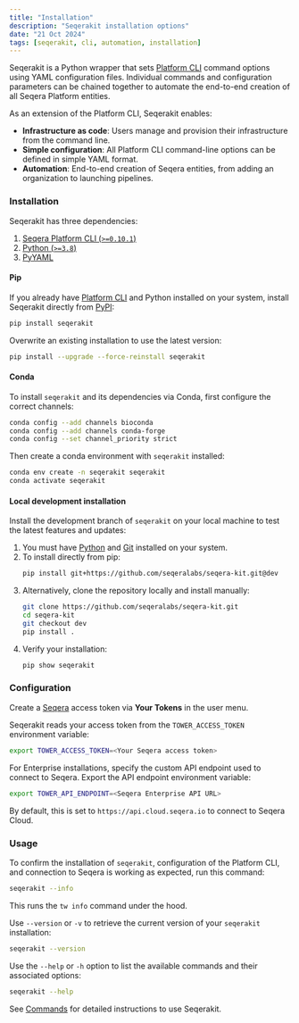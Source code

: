 ```yaml
---
title: "Installation"
description: "Seqerakit installation options"
date: "21 Oct 2024"
tags: [seqerakit, cli, automation, installation]
---
```


Seqerakit is a Python wrapper that sets [Platform CLI](../cli/overview) command options using YAML configuration files. Individual commands and configuration parameters can be chained together to automate the end-to-end creation of all Seqera Platform entities.

As an extension of the Platform CLI, Seqerakit enables:

- **Infrastructure as code**: Users manage and provision their infrastructure from the command line.
- **Simple configuration**: All Platform CLI command-line options can be defined in simple YAML format.
- **Automation**: End-to-end creation of Seqera entities, from adding an organization to launching pipelines.

### Installation

Seqerakit has three dependencies:

1. [Seqera Platform CLI (`>=0.10.1`)](https://github.com/seqeralabs/tower-cli/releases)
2. [Python (`>=3.8`)](https://www.python.org/downloads/)
3. [PyYAML](https://pypi.org/project/PyYAML/)

#### Pip

If you already have [Platform CLI](../cli/installation) and Python installed on your system, install Seqerakit directly from [PyPI](https://pypi.org/project/seqerakit/):

```bash
pip install seqerakit
```

Overwrite an existing installation to use the latest version:

```bash
pip install --upgrade --force-reinstall seqerakit
```

#### Conda

To install `seqerakit` and its dependencies via Conda, first configure the correct channels:

```bash
conda config --add channels bioconda
conda config --add channels conda-forge
conda config --set channel_priority strict
```

Then create a conda environment with `seqerakit` installed:

```bash
conda env create -n seqerakit seqerakit
conda activate seqerakit
```

#### Local development installation

Install the development branch of `seqerakit` on your local machine to test the latest features and updates:

1. You must have [Python](https://www.python.org/downloads/) and [Git](https://git-scm.com/downloads) installed on your system.
1. To install directly from pip:
   ```bash
   pip install git+https://github.com/seqeralabs/seqera-kit.git@dev
   ```
1. Alternatively, clone the repository locally and install manually:
   ```bash
   git clone https://github.com/seqeralabs/seqera-kit.git
   cd seqera-kit
   git checkout dev
   pip install .
   ```
1. Verify your installation:
   ```bash
   pip show seqerakit
   ```

### Configuration

Create a [Seqera](https://cloud.seqera.io/tokens) access token via **Your Tokens** in the user menu.

Seqerakit reads your access token from the `TOWER_ACCESS_TOKEN` environment variable:

```bash
export TOWER_ACCESS_TOKEN=<Your Seqera access token>
```

For Enterprise installations, specify the custom API endpoint used to connect to Seqera. Export the API endpoint environment variable:

```bash
export TOWER_API_ENDPOINT=<Seqera Enterprise API URL>
```

By default, this is set to `https://api.cloud.seqera.io` to connect to Seqera Cloud.

### Usage

To confirm the installation of `seqerakit`, configuration of the Platform CLI, and connection to Seqera is working as expected, run this command:

```bash
seqerakit --info
```

This runs the `tw info` command under the hood.

Use `--version` or `-v` to retrieve the current version of your `seqerakit` installation:

```bash
seqerakit --version
```

Use the `--help` or `-h` option to list the available commands and their associated options:

```bash
seqerakit --help
```

See [Commands](./commands) for detailed instructions to use Seqerakit.
